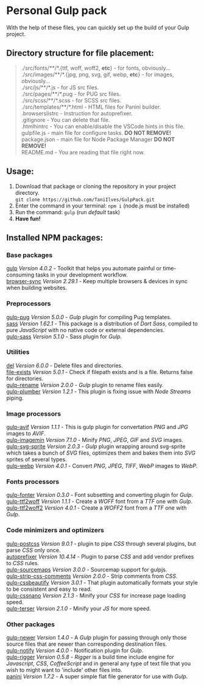 # Personal Gulp pack
With the help of these files, you can quickly set up the build of your Gulp project.


## Directory structure for file placement:
> ./src/fonts/\*\*/\*.{ttf, woff, woff2, **etc**}           - for fonts, obviously...  
> ./src/images/\*\*/\*.{jpg, png, svg, gif, webp, **etc**}  - for images, obviously...   
> ./src/js/\*\*/\*.js                                       - for JS src files.  
> ./src/pages/\*\*/\*.pug                                   - for PUG src files.  
> ./src/scss/\*\*/\*.scss                                   - for SCSS src files.  
> ./src/templates/\*\*/\*.html                              - HTML files for Panini builder.  
> .browserslistrc                                           - Instruction for autoprefixer.  
> .gitignore                                                - You can delete that file.  
> .htmlhintrc                                               - You can enable/disable the VSCode hints in this file.  
> gulpfile.js                                               - main file for configure tasks. **DO NOT REMOVE!**  
> package.json                                              - main file for Node Package Manager **DO NOT REMOVE!**   
> README.md                                                 - You are reading that file right now.  


## Usage:
1. Download that package or cloning the repository in your project directory.  
`git clone https://github.com/TaniIlves/GulpPack.git`  
2. Enter the command in your terminal: `npm i` (node.js must be installed)  
3. Run the command: `gulp` (run *default* task)  
4. **Have fun!**  



## Installed NPM packages:

### Base packages
[gulp](https://www.npmjs.com/package/gulp) *Version 4.0.2* - Toolkit that helps you automate painful or time-consuming tasks in your development workflow.  
[browser-sync](https://www.npmjs.com/package/browser-sync) *Version 2.29.1* - Keep multiple browsers & devices in sync when building websites.  


### Preprocessors
[gulp-pug](https://www.npmjs.com/package/gulp-pug) *Version 5.0.0* - *Gulp* plugin for compiling Pug templates.  
[sass](https://www.npmjs.com/package/sass) *Version 1.62.1* - This package is a distribution of *Dart Sass*, compiled to pure *JavaScript* with no native code or external dependencies.  
[gulp-sass](https://www.npmjs.com/package/gulp-sass) *Version 5.1.0* - Sass plugin for *Gulp*.  


### Utilities
[del](https://www.npmjs.com/package/del) *Version 6.0.0* - Delete files and directories.  
[file-exists](https://www.npmjs.com/package/file-exists) *Version 5.0.1* - Check if filepath exists and is a file. Returns false for directories.  
[gulp-rename](https://www.npmjs.com/package/gulp-rename) *Version 2.0.0* - *Gulp* plugin to rename files easily.  
[gulp-plumber](https://www.npmjs.com/package/gulp-plumber) *Version 1.2.1* - This plugin is fixing issue with *Node Streams* piping.  


### Image processors
[gulp-avif](https://www.npmjs.com/package/gulp-avif) *Version 1.1.1* - This is gulp plugin for convertation *PNG* and *JPG* images to *AVIF*.  
[gulp-imagemin](https://www.npmjs.com/package/gulp-imagemin) *Version 7.1.0* - Minify *PNG*, *JPEG*, *GIF* and *SVG* images.  
[gulp-svg-sprite](https://www.npmjs.com/package/gulp-svg-sprite) *Version 2.0.3* - *Gulp* plugin wrapping around svg-sprite which takes a bunch of *SVG* files, optimizes them and bakes them into *SVG* sprites of several types.  
[gulp-webp](https://www.npmjs.com/package/gulp-webp) *Version 4.0.1* - Convert *PNG*, *JPEG*, *TIFF*, *WebP* images to *WebP*.  


### Fonts processors
[gulp-fonter](https://www.npmjs.com/package/gulp-fonter) *Version 0.3.0* - Font subsetting and converting plugin for *Gulp*.  
[gulp-ttf2woff](https://www.npmjs.com/package/gulp-ttf2woff) *Version 1.1.1* - Create a *WOFF* font from a *TTF* one with *Gulp*.  
[gulp-ttf2woff2](https://www.npmjs.com/package/gulp-ttf2woff2) *Version 4.0.1* - Create a *WOFF2* font from a *TTF* one with *Gulp*.  


### Code minimizers and optimizers
[gulp-postcss](https://www.npmjs.com/package/gulp-postcss) *Version 9.0.1* - plugin to pipe *CSS* through several plugins, but parse *CSS* only once.  
[autoprefixer](https://www.npmjs.com/package/autoprefixer) *Version 10.4.14* - Plugin to parse *CSS* and add vendor prefixes to *CSS* rules.  
[gulp-sourcemaps](https://www.npmjs.com/package/gulp-sourcemaps) *Version 3.0.0* - Sourcemap support for gulpjs.  
[gulp-strip-css-comments](https://www.npmjs.com/package/gulp-strip-css-comments) *Version 2.0.0* - Strip comments from *CSS*.  
[gulp-cssbeautify](https://www.npmjs.com/package/gulp-cssbeautify) *Version 3.0.1* - That plugin automatically formats your style to be consistent and easy to read.  
[gulp-cssnano](https://www.npmjs.com/package/gulp-cssnano) *Version 2.1.3* - Minify your *CSS* for increase page loading speed.  
[gulp-terser](https://www.npmjs.com/package/gulp-terser) *Version 2.1.0* - Minify your *JS* for more speed.  


### Other packages
[gulp-newer](https://www.npmjs.com/package/gulp-newer) *Version 1.4.0* - A *Gulp* plugin for passing through only those source files that are newer than corresponding destination files.  
[gulp-notify](https://www.npmjs.com/package/gulp-notify) *Version 4.0.0* - Notification plugin for *Gulp*.  
[gulp-rigger](https://www.npmjs.com/package/gulp-rigger) *Version 0.5.8* - *Rigger* is a build time include engine for *Javascript*, *CSS*, *CoffeeScript* and in general any type of text file that you wish to might want to 'include' other files into.  
[panini](https://www.npmjs.com/package/panini) *Version 1.7.2* - A super simple flat file generator for use with *Gulp*.  
